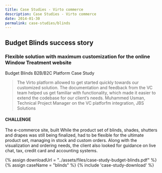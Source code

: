```yaml
---
title: Case Studies - Virto commerce
description: Case Studies - Virto commerce
date: 2014-01-30
permalink: case-studies/blinds
---
```

<div class="case-studies" ng-controller="caseStudyController">
    <div class="header bg-blinds">
        <div class="bg-container">
            <div class="inner">
                <h2>Budget Blinds success story</h2>
            </div>
        </div>
    </div>
    <div class="body responsive">
        <div class="col-w">
            <div class="col __col-70">
                <h3>
                    Flexible solution with maximum customization for the online Window Treatment website
                </h3>
                <p class="text-gray">Budget Blinds B2B/B2C Platform Case Study</p>
                <blockquote>
                    The Virto platform allowed to get started quickly towards our customized
                    solution. The documentation and feedback from the VC team helped us
                    get familiar with functionality, which made it easier to extend the codebase
                    for our client’s needs.
                    <span> Muhammed Usman, Technical Project Manager
                        on the VC platforfm integration, JBS Solutions
                    </span>
                </blockquote>
                <h4>CHALLENGE</h4>
                <p>
                    The e-commerce site, built While the product set of blinds, shades, shutters and drapes was still
                    being finalized, had to be flexible for the ultimate product set, managing in stock and custom orders.
                    Along with the visualization and ordering needs, the client also looked for guidance on live chat, tax,
                    credit card and accounting systems.
                </p>
            </div>
            <div class="col __col-30">
                {% assign downloadUrl = "../assets/files/case-study-budget-blinds.pdf" %}
                {% assign caseName = "blinds" %}
                {% include 'case-study-download' %}
            </div>
        </div>
    </div>
</div>

